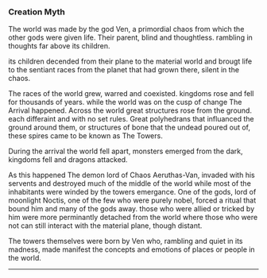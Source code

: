 ### Creation Myth

The world was made by the god Ven, a primordial chaos from which the other gods were given life.  Their parent, blind and thoughtless. rambling in thoughts far above its children.

its children decended from their plane to the material world and brougt life to the sentiant races from the planet that had grown there, silent in the chaos. 

The races of the world grew, warred and coexisted. kingdoms rose and fell for thousands of years. while the world was on the cusp of change The Arrival happened. Across the world great structures rose from the ground. each differaint and with no set rules. Great polyhedrans that influanced the ground around them, or structures of bone that the undead poured out of, these spires came to be known as The Towers. 

During the arrival the world fell apart, monsters emerged from the dark, kingdoms fell and dragons attacked. 

As this happened The demon lord of Chaos Aeruthas-Van, invaded with his servents and destroyed much of the middle of the world while most of the inhabitants were winded by the towers emergance. One of the gods, lord of moonlight Noctis, one of the few who were purely nobel, forced a ritual that bound him and many of the gods away. those who were allied or tricked by him were more perminantly detached from the world where those who were not can still interact with the material plane, though distant. 

The towers themselves were born by Ven who, rambling and quiet in its madness, made manifest the concepts and emotions of places or people in the world. 



-----
